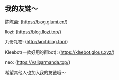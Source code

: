 ## 我的友链～
陈陈菌: (https://blog.glumi.cn/)

llozi: (https://blog.llozi.top/)

九份礼物: (http://archblog.top/)

Kleebot(一款好用的群bot): (https://kleebot.glous.xyz/)

neo: (https://valigarmanda.top/)

希望其他人也加入我的友链哦～
